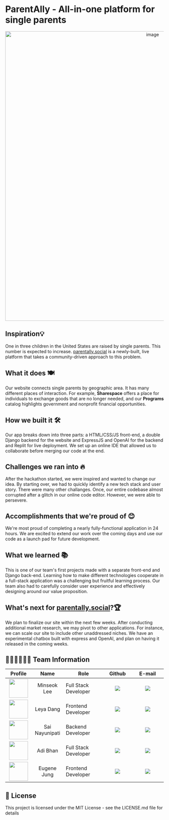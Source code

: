 # ParentAlly - All-in-one platform for single parents

<div align ='center'>
<img width="921" alt="image" src="https://user-images.githubusercontent.com/55467050/221664692-cf9fbbd3-3bfb-421c-9535-94b541e23a72.png">
</div>

## Inspiration💡

One in three children in the United States are raised by single parents. This number is expected to increase. [parentally.social](https://parentally.social) is a newly-built, live platform that takes a community-driven approach to this problem.


## What it does 🍽️

Our website connects single parents by geographic area. It has many different places of interaction. For example, **Sharespace** offers a place for individuals to exchange goods that are no longer needed, and our **Programs** catalog highlights government and nonprofit financial opportunities.

## How we built it 🛠️

Our app breaks down into three parts: a HTML/CSS/JS front-end, a double Django backend for the website and ExpressJS and OpenAI for the backend and Replit for live deployment. We set up an online IDE that allowed us to collaborate before merging our code at the end.

## Challenges we ran into 🔥

After the hackathon started, we were inspired and wanted to change our idea. By starting over, we had to quickly identify a new tech stack and user story. There were many other challanges. Once, our entire codebase almost corrupted after a glitch in our online code editor. However, we were able to persevere.

## Accomplishments that we're proud of 😊

We're most proud of completing a nearly fully-functional application in 24 hours. We are excited to extend our work over the coming days and use our code as a launch pad for future development.

## What we learned 📚

This is one of our team's first projects made with a separate front-end and Django back-end. Learning how to make different technologies cooperate in a full-stack application was a challenging but fruitful learning process. Our team also had to carefully consider user experience and effectively designing around our value proposition.

## What's next for [parentally.social](https://parentally.social)?🏆

We plan to finalize our site within the next few weeks. After conducting additional market research, we may pivot to other applications. For instance, we can scale our site to include other unaddressed niches. We have an experimental chatbox built with express and OpenAI, and plan on having it released in the coming weeks.

<h2 id="team"> 💁🏻‍♀️💁🏻‍♂️ Team Information</h2>

<table width="900">
<thead>
<tr>
<th width="100" align="center">Profile</th>
<th width="100" align="center">Name</th>
<th width="250" align="center">Role</th>
<th width="150" align="center">Github</th>
<th width="300" align="center">E-mail</th>
</tr> 
</thead>
<tbody>

<tr>
<td width="100" align="center"><img src="https://user-images.githubusercontent.com/55467050/201533525-3221b98e-b032-4f70-ac76-379e1259ec3e.png" width="60" height="60"></td>
<td width="100" align="center">Minseok Lee</td>
<td width="250">Full Stack Developer</td>
<td width="150" align="center">	
	<a href="https://github.com/mslee300">
	<img src="https://img.shields.io/badge/mslee300-655ced?style=social&logo=github"/>
	</a>
</td>
<td width="300" align="center">
<a href="mailto:mslee300@bu.edu"><img src="https://img.shields.io/static/v1?label=&message=mslee300@bu.edu&color=lightblue&style=flat-square&logo=gmail"></a>
</tr>
	
<tr>
<td width="100" align="center"><img src="h==" width="60" height="60"></td>
<td width="100" align="center">Leya Dang</td>
<td width="250">Frontend Developer</td>
<td width="150" align="center">	
	<a href="https://github.com/LeyaDang">
	<img src="https://img.shields.io/badge/leyadang-655ced?style=social&logo=github"/>
	</a>

</td>
<td width="300" align="center">
<a href="mailto:m"><img src="https://img.shields.io/static/v1?label=&message=jooshmayer@gmail.com&color=lightblue&style=flat-square&logo=gmail"></a>
</tr>

<tr>
<td width="100" align="center"><img src="https://user-images.githubusercontent.com/55467050/201533446-7e716021-b5b4-4be1-9ffd-70d667ad876b.png" width="60" height="60"></td>
<td width="100" align="center">Sai Nayunipati</td>
<td width="250">Backend Developer</td>
<td width="150" align="center">	
	<a href="https://github.com/sai-nayunipati">
	<img src="https://img.shields.io/badge/sainayunipati-655ced?style=social&logo=github"/>
	</a>
</td>
<td width="300" align="center">
<a href="mailto:sai.nayunipati@gmail.com"><img src="https://img.shields.io/static/v1?label=&message=sai.nayunipati@gmail.com&color=lightblue&style=flat-square&logo=gmail"></a>
</tr>

<tr>
<td width="100" align="center"><img src="https://user-images.githubusercontent.com/55467050/201533477-544d3371-e32b-44cf-b068-0fe9d1d080ee.png" width="60" height="60"></td>
<td width="100" align="center">Adi Bhan</td>
<td width="250">Full Stack Developer</td></td>
<td width="150" align="center">	
	<a href="https://github.com/AdiBhan">
	<img src="https://img.shields.io/badge/liboto00-655ced?style=social&logo=github"/>
	</a>
</td>
<td width="300" align="center">
<a href="mailto:abhan03@bu.edu"><img src="https://img.shields.io/static/v1?label=&message=abhan03@bu.edu&color=lightblue&style=flat-square&logo=gmail"></a>
</tr>

<tr>
<td width="100" align="center"><img src="=" width="60" height="60"></td>
<td width="100" align="center">Eugene Jung</td>
<td width="250">Frontend Developer</td></td>
<td width="150" align="center">	
	<a href="https://github.com/jung-eugene">
	<img src="https://img.shields.io/badge/jung-eugene-655ced?style=social&logo=github"/>
	</a>
</td>
<td width="300" align="center">
<a href="mailto:eugenejung@bu.edu"><img src="https://img.shields.io/static/v1?label=&message=abhan03@bu.edu&color=lightblue&style=flat-square&logo=gmail"></a>
</tr>
	
   
</tr>
</tbody>
</table>

## 📜 License

This project is licensed under the MIT License - see the LICENSE.md file for details
